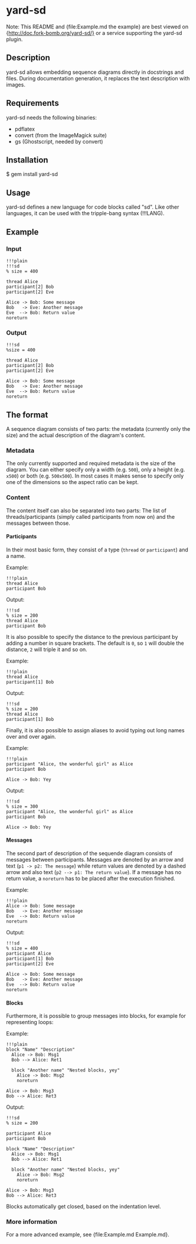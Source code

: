 # yard-sd

Note: This README and {file:Example.md the example} are best viewed on
{http://doc.fork-bomb.org/yard-sd/} or a service supporting the
yard-sd plugin.

## Description

yard-sd allows embedding sequence diagrams directly in docstrings and
files. During documentation generation, it replaces the text
description with images.

## Requirements

yard-sd needs the following binaries:

- pdflatex
- convert (from the ImageMagick suite)
- gs (Ghostscript, needed by convert)

## Installation

$ gem install yard-sd

## Usage

yard-sd defines a new language for code blocks called "sd". Like other
languages, it can be used with the tripple-bang syntax (!!!LANG).

## Example

### Input

    !!!plain
    !!!sd
    % size = 400

    thread Alice
    participant[2] Bob
    participant[2] Eve

    Alice -> Bob: Some message
    Bob   -> Eve: Another message
    Eve  --> Bob: Return value
    noreturn

### Output

    !!!sd
    %size = 400

    thread Alice
    participant[2] Bob
    participant[2] Eve

    Alice -> Bob: Some message
    Bob   -> Eve: Another message
    Eve  --> Bob: Return value
    noreturn

## The format

A sequence diagram consists of two parts: the metadata (currently only
the size) and the actual description of the diagram's content.

### Metadata

The only currently supported and required metadata is the size of the
diagram. You can either specify only a width (e.g. `500`), only a
height (e.g. `x500`) or both (e.g. `500x500`). In most cases it makes
sense to specify only one of the dimensions so the aspect ratio can be
kept.

### Content

The content itself can also be separated into two parts: The list of
threads/participants (simply called participants from now on) and the
messages between those.

#### Participants

In their most basic form, they consist of a type (`thread` or
`participant`) and a name.

Example:

    !!!plain
    thread Alice
    participant Bob

Output:

    !!!sd
    % size = 200
    thread Alice
    participant Bob

It is also possible to specify the distance to the previous
participant by adding a number in square brackets. The default is `0`,
so `1` will double the distance, `2` will triple it and so on.

Example:

    !!!plain
    thread Alice
    participant[1] Bob

Output:

    !!!sd
    % size = 200
    thread Alice
    participant[1] Bob

Finally, it is also possible to assign aliases to avoid typing out
long names over and over again.

Example:

    !!!plain
    participant "Alice, the wonderful girl" as Alice
    participant Bob

    Alice -> Bob: Yey

Output:

    !!!sd
    % size = 300
    participant "Alice, the wonderful girl" as Alice
    participant Bob

    Alice -> Bob: Yey
#### Messages

The second part of description of the sequende diagram consists of
messages between participants. Messages are denoted by an arrow and
text (`p1 -> p2: The message`) while return values are denoted by a
dashed arrow and also text (`p2 --> p1: The return value`). If a
message has no return value, a `noreturn` has to be placed after the
execution finished.

Example:

    !!!plain
    Alice -> Bob: Some message
    Bob   -> Eve: Another message
    Eve  --> Bob: Return value
    noreturn

Output:

    !!!sd
    % size = 400
    participant Alice
    participant[1] Bob
    participant[2] Eve

    Alice -> Bob: Some message
    Bob   -> Eve: Another message
    Eve  --> Bob: Return value
    noreturn

#### Blocks

Furthermore, it is possible to group messages into blocks, for example
for representing loops:

Example:

    !!!plain
    block "Name" "Description"
      Alice -> Bob: Msg1
      Bob --> Alice: Ret1

      block "Another name" "Nested blocks, yey"
        Alice -> Bob: Msg2
        noreturn

    Alice -> Bob: Msg3
    Bob --> Alice: Ret3

Output:

    !!!sd
    % size = 200

    participant Alice
    participant Bob

    block "Name" "Description"
      Alice -> Bob: Msg1
      Bob --> Alice: Ret1

      block "Another name" "Nested blocks, yey"
        Alice -> Bob: Msg2
        noreturn

    Alice -> Bob: Msg3
    Bob --> Alice: Ret3

Blocks automatically get closed, based on the indentation level.

### More information

For a more advanced example, see {file:Example.md Example.md}.

